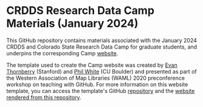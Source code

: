 # CRDDS Research Data Camp Materials (January 2024)

This GitHub repository contains materials associated with the January 2024 CRDDS and Colorado State Research Data Camp for graduate students, and underpins the corresponding Camp [website](https://cu-boulder-crdds.github.io/RDC_january2024/). 

The template used to create the Camp website was created by [Evan Thornberry](https://github.com/ect123) (Stanford) and [Phil White](https://github.com/outpw) (CU Boulder) and presented as part of the Western Association of Map Libraries (WAML) 2020 preconference workshop on teaching with GitHub. For more information on this website template, you can access the template's GitHub [repository](https://github.com/outpw/workshop-template) and the [website rendered from this repository](https://outpw.github.io/workshop-template/). 
